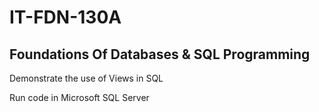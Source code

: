 # IT-FDN-130A
## Foundations Of Databases &amp; SQL Programming

Demonstrate the use of Views in SQL

Run code in Microsoft SQL Server
